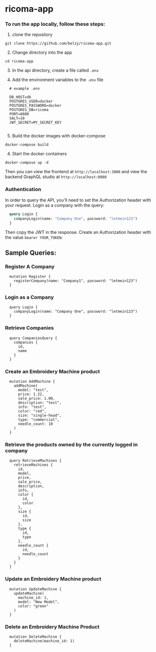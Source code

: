 # ricoma-app

### To run the app locally, follow these steps:

  1. clone the repository
  ```
  git clone https://github.com/belzy/ricoma-app.git
  ```

  2. Change directory into the app
  ```
  cd ricoma-app
  ```

  3. In the api directory, create a file called `.env`

  4. Add the environment variables to the `.env` file
  ```
    # example .env

    DB_HOST=db
    POSTGRES_USER=docker
    POSTGRES_PASSWORD=docker
    POSTGRES_DB=ricoma
    PORT=8080
    SALT=10
    JWT_SECRET=MY_SECRET_KEY
    
  ```

  5. Build the docker images with docker-compose
  ```
  docker-compose build
  ```

  4. Start the docker containers
  ```
  docker-compose up -d
  ```

  Then you can view the frontend at `http://localhost:3000`
  and view the backend GraphQL studio at `http://localhost:8080`

  ### Authentication
  In order to query the API, you'll need to set the Authorization header with your request. Login as a company with the query:
  ```GraphQL
    query Login {
      companyLogin(name: "Company One", password: "letmein123")
    }
  ```

  Then copy the JWT in the response. Create an Authorization header with the value `bearer YOUR_TOKEN`.

  ## Sample Queries:

  ### Register A Company
  ```
    mutation Register {
      registerCompany(name: "Company1", password: "letmein123")
    }
  ```

  ### Login as a Company
  ```
    query Login {
      companyLogin(name: "Company One", password: "letmein123")
    }
  ```

  ### Retrieve Companies
  ```
    query CompaniesQuery {
      companies {
        id,
        name
      }
    }
  ```

  ### Create an Embroidery Machine product
  ```
    mutation AddMachine {
      addMachine(
        model: "test",
        price: 1.22,
        sale_price: 1.00,
        description: "test",
        info: "test",
        color: "red",
        size: "single-head",
        type: "commercial",
        needle_count: 10
      )
    }
  ```

  ### Retrieve the products owned by the currently logged in company
  ```
    query RetrieveMachines {
      retrieveMachines {
        id,
        model,
        price,
        sale_price,
        description,
        info,
        color {
          id,
          color
        },
        size {
          id,
          size
        },
        type {
          id,
          type
        },
        needle_count {
          id,
          needle_count
        }
      }
    }
  ```

  ### Update an Embroidery Machine product
  ```
    mutation UpdateMachine {
      updateMachine(
        machine_id: 1,
        model: "New Model",
        color: "green"
      )
    }
  ```

  ### Delete an Embroidery Machine Product
  ```
    mutation DeleteMachine {
      deleteMachine(machine_id: 1)
    }
  ```




